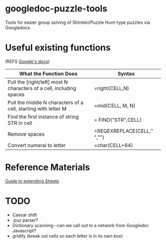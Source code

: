 # googledoc-puzzle-tools
Tools for easier group solving of Shinteki/Puzzle Hunt-type puzzles via Googledocs.

# Useful existing functions 
(REFS [Google's docs](https://support.google.com/docs/table/25273?hl=en))

| What the Function Does | Syntax |
| -----------------------|--------|
| Pull the [right/left] most N characters of a cell, including spaces | =right(CELL,N) |
| Pull the middle N characters of a cell, starting with letter M | =mid(CELL, M, N) |
| Find the first instance of string STR in cell | = FIND("STR",CELL) | 
| Remove spaces | =REGEXREPLACE(CELL," ","") |
| Convert numeral to letter | =char(CELL+64) |

# Reference Materials
[Guide to extending Sheets](https://developers.google.com/apps-script/guides/sheets)

# TODO
- Caesar shift
- .puz parser?
- Dictionary scanning--can we call out to a network from Googledoc Javascript?
- gridify (break out cells so each letter is in its own box)
